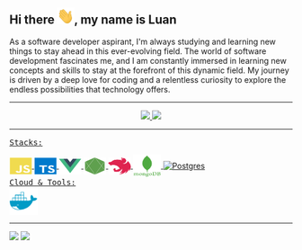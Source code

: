 ## Hi there <img src="https://raw.githubusercontent.com/ABSphreak/ABSphreak/master/gifs/Hi.gif" width="30">, my name is Luan
As a software developer aspirant, I'm always studying and learning new things to stay ahead in this ever-evolving field. The world of software development fascinates me, and I am constantly immersed in learning new concepts and skills to stay at the forefront of this dynamic field. My journey is driven by a deep love for coding and a relentless curiosity to explore the endless possibilities that technology offers.

<hr>
<div align="center">
  <a href="https://github.com/normyee">
  <img height="180em" src="https://github-readme-stats.vercel.app/api?username=normyee&show_icons=true&theme=synthwave&include_all_commits=true&count_private=true"/>
  <img height="180em" src="https://github-readme-stats.vercel.app/api/top-langs/?username=normyee&layout=compact&langs_count=7&theme=synthwave"/>
</div>
<hr>

<kbd>Stacks:</kbd>
<div style="display: inline_block">
  <img align="center" alt="Js" height="30" width="40" src="https://raw.githubusercontent.com/devicons/devicon/master/icons/javascript/javascript-plain.svg">
  <img align="center" alt="Ts" height="30" width="40" src="https://raw.githubusercontent.com/devicons/devicon/master/icons/typescript/typescript-plain.svg">
  <img align="center" alt="Vue" height="30" width="40" src="https://github.com/devicons/devicon/blob/master/icons/vuejs/vuejs-original.svg">
  <img align="center" alt="Nodejs" height="30" width="40" src="https://github.com/devicons/devicon/blob/master/icons/nodejs/nodejs-plain.svg">
  <img align="center" alt="Nestjs" height="30" width="40" src="https://github.com/devicons/devicon/blob/master/icons/nestjs/nestjs-original.svg">
  <img align="center" alt="Mongodb" height="40" width="50" src="https://github.com/devicons/devicon/blob/master/icons/mongodb/mongodb-plain-wordmark.svg">
  <img align="center" alt="Postgres" height="30" width="40" src="https://cdn.jsdelivr.net/gh/devicons/devicon/icons/postgresql/postgresql-original.svg">
</div>
<kbd>Cloud & Tools:</kbd><br>
<div style="display: inline_block">
  <img align="center" alt="Docker" height="50" width="50" src="https://github.com/devicons/devicon/blob/master/icons/docker/docker-plain.svg">
</div>
<hr>
  <div>
  <a href = "mailto:luancastilho.dev@gmail.com"><img src="https://img.shields.io/badge/-Gmail-%23333?style=for-the-badge&logo=gmail&logoColor=white" target="_blank"></a>
  <a href="https://www.linkedin.com/in/luan-castilho/" target="_blank"><img src="https://img.shields.io/badge/-LinkedIn-%230077B5?style=for-the-badge&logo=linkedin&logoColor=white" target="_blank"></a> 
  </div>
